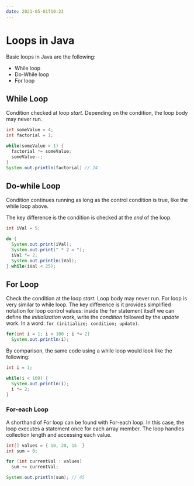 ```yaml
---
date: 2021-05-01T10:23
---
```


# Loops in Java

Basic loops in Java are the following:

- While loop
- Do-While loop
- For loop

## While Loop

Condition checked at loop _start_. Depending on the condition, the loop
body may never run.

```java
int someValue = 4;
int factorial = 1;

while(someValue > 1) {
  factorial *= someValue;
  someValue--;
}
System.out.println(factorial) // 24
```

## Do-while Loop

Condition continues running as long as the control condition is true, like
the while loop above.

The key difference is the condition is checked at the _end_ of the loop.

```java
int iVal = 5;

do {
  System.out.print(iVal);
  System.out.print(" * 2 = ");
  iVal *= 2;
  System.out.println(iVal);
} while(iVal < 25);
```

## For Loop

Check the condition at the loop _start_. Loop body may never run. For loop
is very similar to while loop. The key difference is it provides simplified
notation for loop control values: inside the `for` statement itself we can
define the _initialization_ work, write the _condition_ followed by the
_update_ work. In a word: `for (initialize; condition; update)`.

```java
for(int i = 1; i < 100 ; i *= 2)
  System.out.println(i);
```

By comparison, the same code using a while loop would look like the
following:

```java
int i = 1;

while(i < 100) {
  System.out.println(i);
  i *= 2;
}
```

### For-each Loop

A shorthand of For loop can be found with For-each loop. In this case, the
loop executes a statement once for each array member. The loop handles
collection length and accessing each value.

```java
int[] values = { 10, 20, 15  }
int sum = 0;

for (int currentVal : values)
  sum += currentVal;

System.out.println(sum); // 45
```
